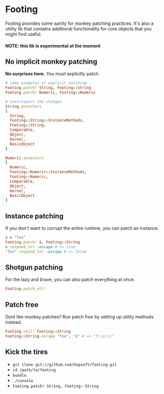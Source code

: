 # Footing

Footing provides some sanity for monkey patching practices.
It's also a utility lib that contains additional functionality for core objects that you might find useful.

#### NOTE: this lib is experimental at the moment

## No implicit monkey patching

**No surprises here.** You must explicitly patch.

```ruby
# some examples of explicit patching
Footing.patch! String, Footing::String
Footing.patch! Numeric, Footing::Numeric
```

```ruby
# instrospect the changes
String.ancestors
[
  String,
  Footing::String::InstanceMethods,
  Footing::String,
  Comparable,
  Object,
  Kernel,
  BasicObject
]

Numeric.ancestors
[
  Numeric,
  Footing::Numeric::InstanceMethods,
  Footing::Numeric,
  Comparable,
  Object,
  Kernel,
  BasicObject
]
```

## Instance patching

If you don't want to corrupt the entire runtime, you can patch an instance.

```ruby
s = "foo"
Footing.patch! s, Footing::String
s.respond_to? :escape # => true
"foo".respond_to? :escape # => false
```

## Shotgun patching

For the lazy and brave, you can also patch everything at once.

```ruby
Footing.patch_all!
```

## Patch free

Dont like monkey patches? Run patch free by setting up utility methods instead.

```ruby
Footing.util! Footing::String
Footing::String.escape "foo", "o" # => "f\\o\\o"
```

## Kick the tires

* `git clone git://github.com/hopsoft/footing.git`
* `cd /path/to/footing`
* `bundle`
* `./console`
* `Footing.patch! String, Footing::String`
